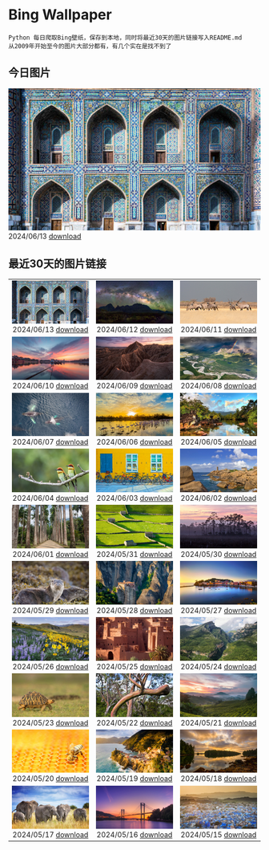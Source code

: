 # Bing Wallpaper

```
Python 每日爬取Bing壁纸，保存到本地，同时将最近30天的图片链接写入README.md
从2009年开始至今的图片大部分都有，有几个实在是找不到了
```



## 今日图片


![](./images/2024/06/13/RegistanUzbekistan_ZH-CN7850329702_1920x1080_2024-06-13.jpg)2024/06/13 [download](./images/2024/06/13/RegistanUzbekistan_ZH-CN7850329702_1920x1080_2024-06-13.jpg)

## 最近30天的图片链接


|      |      |      |
| :----: | :----: | :----: |
|![](./images/2024/06/13/RegistanUzbekistan_ZH-CN7850329702_1920x1080_2024-06-13.jpg)2024/06/13 [download](./images/2024/06/13/RegistanUzbekistan_ZH-CN7850329702_1920x1080_2024-06-13.jpg)|![](./images/2024/06/12/BigBendMilkyWay_ZH-CN7709015605_1920x1080_2024-06-12.jpg)2024/06/12 [download](./images/2024/06/12/BigBendMilkyWay_ZH-CN7709015605_1920x1080_2024-06-12.jpg)|![](./images/2024/06/11/GemsbokBotswana_ZH-CN7507199339_1920x1080_2024-06-11.jpg)2024/06/11 [download](./images/2024/06/11/GemsbokBotswana_ZH-CN7507199339_1920x1080_2024-06-11.jpg)|
|![](./images/2024/06/10/DragonBoatFestival2024_ZH-CN6619827853_1920x1080_2024-06-10.jpg)2024/06/10 [download](./images/2024/06/10/DragonBoatFestival2024_ZH-CN6619827853_1920x1080_2024-06-10.jpg)|![](./images/2024/06/09/BardenasBiosphere_ZH-CN6198033700_1920x1080_2024-06-09.jpg)2024/06/09 [download](./images/2024/06/09/BardenasBiosphere_ZH-CN6198033700_1920x1080_2024-06-09.jpg)|![](./images/2024/06/08/KillikRiverAlaska_ZH-CN5736211272_1920x1080_2024-06-08.jpg)2024/06/08 [download](./images/2024/06/08/KillikRiverAlaska_ZH-CN5736211272_1920x1080_2024-06-08.jpg)|
|![](./images/2024/06/07/HumpbackFamily_ZH-CN4336100531_1920x1080_2024-06-07.jpg)2024/06/07 [download](./images/2024/06/07/HumpbackFamily_ZH-CN4336100531_1920x1080_2024-06-07.jpg)|![](./images/2024/06/06/CamargueFlamingos_ZH-CN4176922228_1920x1080_2024-06-06.jpg)2024/06/06 [download](./images/2024/06/06/CamargueFlamingos_ZH-CN4176922228_1920x1080_2024-06-06.jpg)|![](./images/2024/06/05/MadagascarRiver_ZH-CN3842472014_1920x1080_2024-06-05.jpg)2024/06/05 [download](./images/2024/06/05/MadagascarRiver_ZH-CN3842472014_1920x1080_2024-06-05.jpg)|
|![](./images/2024/06/04/ChestnutBeeEater_ZH-CN3514753872_1920x1080_2024-06-04.jpg)2024/06/04 [download](./images/2024/06/04/ChestnutBeeEater_ZH-CN3514753872_1920x1080_2024-06-04.jpg)|![](./images/2024/06/03/CopenhagenBicycles_ZH-CN3047958346_1920x1080_2024-06-03.jpg)2024/06/03 [download](./images/2024/06/03/CopenhagenBicycles_ZH-CN3047958346_1920x1080_2024-06-03.jpg)|![](./images/2024/06/02/MenRuz_ZH-CN2021725181_1920x1080_2024-06-02.jpg)2024/06/02 [download](./images/2024/06/02/MenRuz_ZH-CN2021725181_1920x1080_2024-06-02.jpg)|
|![](./images/2024/06/01/CancaoDoExilio_ZH-CN1012675104_1920x1080_2024-06-01.jpg)2024/06/01 [download](./images/2024/06/01/CancaoDoExilio_ZH-CN1012675104_1920x1080_2024-06-01.jpg)|![](./images/2024/05/31/YorkshireDalesNP_ZH-CN0775378262_1920x1080_2024-05-31.jpg)2024/05/31 [download](./images/2024/05/31/YorkshireDalesNP_ZH-CN0775378262_1920x1080_2024-05-31.jpg)|![](./images/2024/05/30/Everglades90th_ZH-CN9853372570_1920x1080_2024-05-30.jpg)2024/05/30 [download](./images/2024/05/30/Everglades90th_ZH-CN9853372570_1920x1080_2024-05-30.jpg)|
|![](./images/2024/05/29/MullOtter_ZH-CN9691813587_1920x1080_2024-05-29.jpg)2024/05/29 [download](./images/2024/05/29/MullOtter_ZH-CN9691813587_1920x1080_2024-05-29.jpg)|![](./images/2024/05/28/MeteoraMonastery_ZH-CN9551991708_1920x1080_2024-05-28.jpg)2024/05/28 [download](./images/2024/05/28/MeteoraMonastery_ZH-CN9551991708_1920x1080_2024-05-28.jpg)|![](./images/2024/05/27/SestriLevante_ZH-CN9286254645_1920x1080_2024-05-27.jpg)2024/05/27 [download](./images/2024/05/27/SestriLevante_ZH-CN9286254645_1920x1080_2024-05-27.jpg)|
|![](./images/2024/05/26/MethowWildflowers_ZH-CN8926661958_1920x1080_2024-05-26.jpg)2024/05/26 [download](./images/2024/05/26/MethowWildflowers_ZH-CN8926661958_1920x1080_2024-05-26.jpg)|![](./images/2024/05/25/MoroccoBenhaddou_ZH-CN8742267428_1920x1080_2024-05-25.jpg)2024/05/25 [download](./images/2024/05/25/MoroccoBenhaddou_ZH-CN8742267428_1920x1080_2024-05-25.jpg)|![](./images/2024/05/24/OrdesaNationalPark_ZH-CN8545620273_1920x1080_2024-05-24.jpg)2024/05/24 [download](./images/2024/05/24/OrdesaNationalPark_ZH-CN8545620273_1920x1080_2024-05-24.jpg)|
|![](./images/2024/05/23/IndianStarTortoise_ZH-CN7177478610_1920x1080_2024-05-23.jpg)2024/05/23 [download](./images/2024/05/23/IndianStarTortoise_ZH-CN7177478610_1920x1080_2024-05-23.jpg)|![](./images/2024/05/22/SnowGumTasmania_ZH-CN6975160884_1920x1080_2024-05-22.jpg)2024/05/22 [download](./images/2024/05/22/SnowGumTasmania_ZH-CN6975160884_1920x1080_2024-05-22.jpg)|![](./images/2024/05/21/MalaysiaTea_ZH-CN6758939415_1920x1080_2024-05-21.jpg)2024/05/21 [download](./images/2024/05/21/MalaysiaTea_ZH-CN6758939415_1920x1080_2024-05-21.jpg)|
|![](./images/2024/05/20/HoneycombBee_ZH-CN6572760814_1920x1080_2024-05-20.jpg)2024/05/20 [download](./images/2024/05/20/HoneycombBee_ZH-CN6572760814_1920x1080_2024-05-20.jpg)|![](./images/2024/05/19/VernazzaItaly_ZH-CN6245826569_1920x1080_2024-05-19.jpg)2024/05/19 [download](./images/2024/05/19/VernazzaItaly_ZH-CN6245826569_1920x1080_2024-05-19.jpg)|![](./images/2024/05/18/PacificRimNationalPark_ZH-CN5809123424_1920x1080_2024-05-18.jpg)2024/05/18 [download](./images/2024/05/18/PacificRimNationalPark_ZH-CN5809123424_1920x1080_2024-05-18.jpg)|
|![](./images/2024/05/17/TarangireElephants_ZH-CN5447385839_1920x1080_2024-05-17.jpg)2024/05/17 [download](./images/2024/05/17/TarangireElephants_ZH-CN5447385839_1920x1080_2024-05-17.jpg)|![](./images/2024/05/16/ReconquistaVigo_ZH-CN4619580424_1920x1080_2024-05-16.jpg)2024/05/16 [download](./images/2024/05/16/ReconquistaVigo_ZH-CN4619580424_1920x1080_2024-05-16.jpg)|![](./images/2024/05/15/BlueCityIndia_ZH-CN4275229255_1920x1080_2024-05-15.jpg)2024/05/15 [download](./images/2024/05/15/BlueCityIndia_ZH-CN4275229255_1920x1080_2024-05-15.jpg)|


